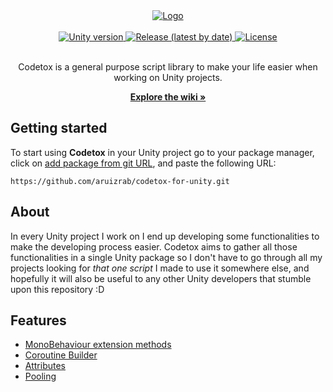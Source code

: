 <div align="center">
  <a href="https://github.com/aruizrab/codetox-for-unity">
    <img src="https://user-images.githubusercontent.com/68024691/155190636-fe422e29-7998-418a-afd0-45c7a6d5d61a.png" alt="Logo">
  </a>
  <br>
  <br>
  <a href="https://unity3d.com/get-unity/download/archive">
    <img src="https://img.shields.io/github/package-json/unity/aruizrab/codetox-for-unity?logo=unity" alt="Unity version">
  </a>
  <a href="https://github.com/aruizrab/codetox-for-unity/releases/latest">
    <img src="https://img.shields.io/github/v/release/aruizrab/codetox-for-unity" alt="Release (latest by date)">
  </a>
  <a href="https://github.com/aruizrab/codetox-for-unity/blob/main/LICENSE.md">
    <img src="https://img.shields.io/github/license/aruizrab/codetox-for-unity?label=license" alt="License">
  </a>
  <br>
  <br>
  <p align="center">
    Codetox is a general purpose script library to make your life easier when working on Unity projects.
  </p>
  <a href="https://github.com/aruizrab/codetox-for-unity/wiki"><strong>Explore the wiki »</strong></a>
</div>

## Getting started
To start using **Codetox** in your Unity project go to your package manager, click on [add package from git URL](https://docs.unity3d.com/2021.2/Documentation/Manual/upm-ui-giturl.html "Unity Documentation - Installing from a Git URL"), and paste the following URL:
```
https://github.com/aruizrab/codetox-for-unity.git
```

## About
In every Unity project I work on I end up developing some functionalities to make the developing process easier. Codetox aims to gather all those functionalities in a single Unity package so I don't have to go through all my projects looking for *that one script* I made to use it somewhere else, and hopefully it will also be useful to any other Unity developers that stumble upon this repository :D

## Features
* [MonoBehaviour extension methods](https://github.com/aruizrab/codetox-for-unity/wiki/MonoBehaviour-extension-methods)
* [Coroutine Builder](https://github.com/aruizrab/codetox-for-unity/wiki/Coroutine-Builder)
* [Attributes](https://github.com/aruizrab/codetox-for-unity/wiki/Attributes)
* [Pooling](https://github.com/aruizrab/codetox-for-unity/wiki/Pooling)
